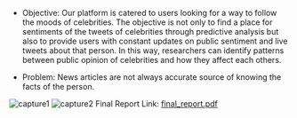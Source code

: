 - Objective: Our platform is catered to users looking for a way to follow the
moods of celebrities. The objective is not only to find a place for sentiments of
the tweets of celebrities through predictive analysis but also to provide users
with constant updates on public sentiment and live tweets about that person.
In this way, researchers can identify patterns between public opinion of
celebrities and how they affect each others.

- Problem: News articles are not always accurate source of knowing the facts of
the person.

![capture1](https://user-images.githubusercontent.com/17104166/34477382-d36a5d4c-ef67-11e7-9d78-e6c43cad6128.JPG)
![capture2](https://user-images.githubusercontent.com/17104166/34477383-d4ae0ce4-ef67-11e7-9763-8049e57eba99.JPG)
Final Report Link: [final_report.pdf](https://github.com/leoskson/twitter_sentiment/files/1597017/final_report.pdf)
